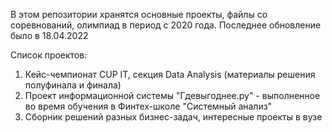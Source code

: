 В этом репозитории хранятся основные проекты, файлы со соревнований, олимпиад в период с 2020 года. Последнее обновление было в 18.04.2022

Список проектов:
1. Кейс-чемпионат CUP IT, секция Data Analysis (материалы решения полуфинала и финала)
2. Проект информационной системы "Гдевыгоднее.ру" - выполненное во время обучения в Финтех-школе "Системный анализ"
3. Сборник решений разных бизнес-задач, интересные проекты в вузе
